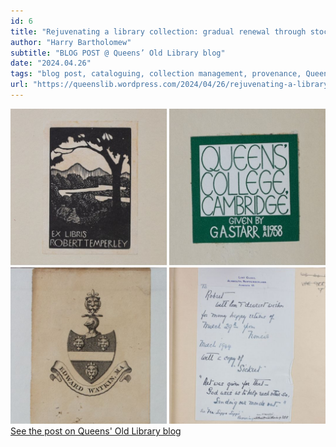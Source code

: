 ```yaml
---
id: 6
title: "Rejuvenating a library collection: gradual renewal through stock management and recataloguing"
author: "Harry Bartholomew"
subtitle: "BLOG POST @ Queens’ Old Library blog"
date: "2024.04.26"
tags: "blog post, cataloguing, collection management, provenance, Queens' College, weeding"
url: "https://queenslib.wordpress.com/2024/04/26/rejuvenating-a-library-collection-gradual-renewal-through-stock-management-and-recataloguing/"
---
```

![image](/images/blog_06.jpg)\
[See the post on Queens' Old Library blog](https://queenslib.wordpress.com/2024/04/26/rejuvenating-a-library-collection-gradual-renewal-through-stock-management-and-recataloguing/)

